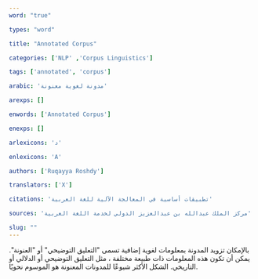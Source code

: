 ```yaml
---
word: "true"

types: "word"

title: "Annotated Corpus"

categories: ['NLP' ,'Corpus Linguistics']

tags: ['annotated', 'corpus']

arabic: 'مدونة لغوية معنونة'

arexps: []

enwords: ['Annotated Corpus']

enexps: []

arlexicons: 'د'

enlexicons: 'A'

authors: ['Ruqayya Roshdy']

translators: ['X']

citations: 'تطبيقات أساسية في المعالجة الآلية للغة العربية'

sources: 'مركز الملك عبدالله بن عبدالعزيز الدولي لخدمة اللغة العربية'

slug: ""
---
```



بالإمكان تزويد المدونة بمعلومات لغوية إضافية تسمى "التعليق التوضيحي" أو "العنونة". يمكن أن تكون هذه المعلومات ذات طبيعة مختلفة ، مثل التعليق التوضيحي أو الدلالي أو التاريخي. الشكل الأكثر شيوعًا للمدونات المعنونة هو  الموسوم نحويًا.
